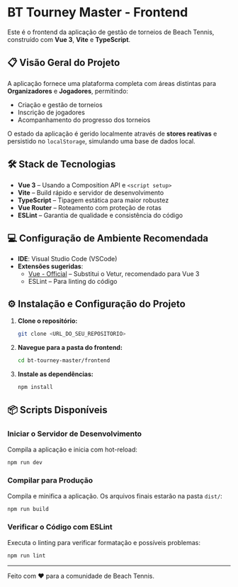 # BT Tourney Master - Frontend

Este é o frontend da aplicação de gestão de torneios de Beach Tennis, construído com **Vue 3**, **Vite** e **TypeScript**.

## 📋 Visão Geral do Projeto

A aplicação fornece uma plataforma completa com áreas distintas para **Organizadores** e **Jogadores**, permitindo:

- Criação e gestão de torneios
- Inscrição de jogadores
- Acompanhamento do progresso dos torneios

O estado da aplicação é gerido localmente através de **stores reativas** e persistido no `localStorage`, simulando uma base de dados local.

## 🛠️ Stack de Tecnologias

- **Vue 3** – Usando a Composition API e `<script setup>`
- **Vite** – Build rápido e servidor de desenvolvimento
- **TypeScript** – Tipagem estática para maior robustez
- **Vue Router** – Roteamento com proteção de rotas
- **ESLint** – Garantia de qualidade e consistência do código

## 💻 Configuração de Ambiente Recomendada

- **IDE**: Visual Studio Code (VSCode)
- **Extensões sugeridas**:
  - [Vue - Official](https://marketplace.visualstudio.com/items?itemName=Vue.volar) – Substitui o Vetur, recomendado para Vue 3
  - ESLint – Para linting do código

## ⚙️ Instalação e Configuração do Projeto

1. **Clone o repositório:**

   ```bash
   git clone <URL_DO_SEU_REPOSITORIO>
   ```

2. **Navegue para a pasta do frontend:**

   ```bash
   cd bt-tourney-master/frontend
   ```

3. **Instale as dependências:**

   ```bash
   npm install
   ```

## 📦 Scripts Disponíveis

### Iniciar o Servidor de Desenvolvimento

Compila a aplicação e inicia com hot-reload:

```bash
npm run dev
```

### Compilar para Produção

Compila e minifica a aplicação. Os arquivos finais estarão na pasta `dist/`:

```bash
npm run build
```

### Verificar o Código com ESLint

Executa o linting para verificar formatação e possíveis problemas:

```bash
npm run lint
```

---

Feito com ❤️ para a comunidade de Beach Tennis.
